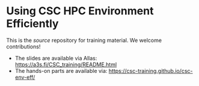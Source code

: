 # Using CSC HPC Environment Efficiently

This is the _source_ repository for training material. We welcome contributions!
* The slides are available via Allas: https://a3s.fi/CSC_training/README.html
* The hands-on parts are available via: https://csc-training.github.io/csc-env-eff/
